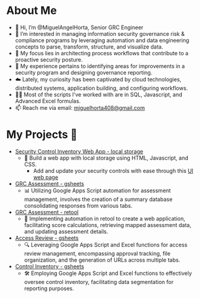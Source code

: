# About Me
- 👋 Hi, I’m @MiguelAngelHorta, Senior GRC Engineer
- 👀 I’m interested in managing information security governance risk & compliance programs by leveraging automation and data engineering concepts to parse, transform, structure, and visualize data.
- 🧘 My focus lies in architecting process workflows that contribute to a proactive security posture. 
- 🌱 My experience pertains to identifying areas for improvements in a security program and designing governance reporting.
- ☁️ Lately, my curiosity has been captivated by cloud technologies, distributed systems, application building, and configuring workflows.
- 🧑‍💻 Most of the scripts I've worked with are in SQL, Javascript, and Advanced Excel formulas.
- 📫 Reach me via email: miguelhorta408@gmail.com

# My Projects 🚀
- [Security Control Inventory Web App - local storage](https://github.com/MiguelAngelHorta/CRUD-App)
    - 🔨 Build a web app with local storage using HTML, Javascript, and CSS.
      - Add and update your security controls with ease through this [UI web page](https://miguelangelhorta.github.io/Security-Control-Inventory/) 
- [GRC Assessment - gsheets](https://github.com/MiguelAngelHorta/GRC_Assessment/tree/main?tab=readme-ov-file#grc-assessment)
    -  📊 Utilizing Google Apps Script automation for assessment management, involves the creation of a summary database consolidating responses from various tabs.
- [GRC Assessment - retool](https://github.com/MiguelAngelHorta/Retool-Assessment/tree/main)
    -  🔨 Implementing automation in retool to create a web application, facilitating score calculations, retrieving mapped assessment data, and updating assessment details.
- [Access Review - gsheets](https://github.com/MiguelAngelHorta/Access-Reviews)
    -  🔍 Leveraging Google Apps Script and Excel functions for access review management, encompassing approval tracking, file organization, and the generation of URLs across multiple tabs.
- [Control Inventory - gsheets](https://github.com/MiguelAngelHorta/Control-Inventory)
    -  🛠️ Employing Google Apps Script and Excel functions to effectively oversee control inventory, facilitating data segmentation for reporting purposes.

<!---
MiguelAngelHorta/MiguelAngelHorta is a ✨ special ✨ repository because its `README.md` (this file) appears on your GitHub profile.
You can click the Preview link to take a look at your changes.
--->
